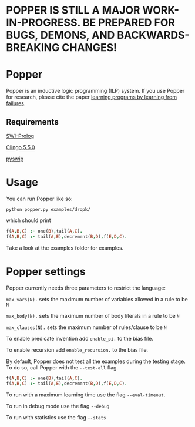 # POPPER IS STILL A MAJOR WORK-IN-PROGRESS. BE PREPARED FOR BUGS, DEMONS, AND BACKWARDS-BREAKING CHANGES!

# Popper

Popper is an inductive logic programming (ILP) system.
If you use Popper for research, please cite the paper [learning programs by learning from failures](https://arxiv.org/abs/2005.02259).


## Requirements

[SWI-Prolog](https://www.swi-prolog.org)

[Clingo 5.5.0](https://potassco.org/clingo/)

[pyswip](https://pypi.org/project/pyswip/)


# Usage

You can run Popper like so:

`python popper.py examples/dropk/`

which should print

```prolog
f(A,B,C) :- one(B),tail(A,C).
f(A,B,C) :- tail(A,E),decrement(B,D),f(E,D,C).
```

Take a look at the examples folder for examples.

# Popper settings

Popper currently needs three parameters to restrict the language:

`max_vars(N).` sets the maximum number of variables allowed in a rule to be `N`

`max_body(N).` sets the maximum number of body literals in a rule to be `N`

`max_clauses(N).` sets the maximum number of rules/clause to be `N`

To enable predicate invention add `enable_pi.` to the bias file.

To enable recursion add `enable_recursion.` to the bias file.

By default, Popper does not test all the examples during the testing stage. To do so, call Popper with the `--test-all` flag.


```prolog
f(A,B,C) :- one(B),tail(A,C).
f(A,B,C) :- tail(A,E),decrement(B,D),f(E,D,C).
```

To run with a maximum learning time use the flag `--eval-timeout`.

To run in debug mode use the flag `--debug`

To run with statistics use the flag `--stats`


